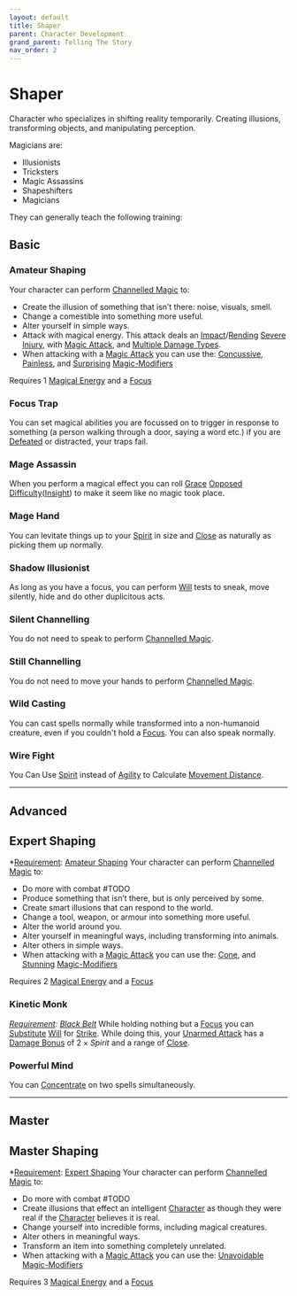 ```yaml
---
layout: default
title: Shaper
parent: Character Development
grand_parent: Telling The Story
nav_order: 2
---
```

# Shaper
Character who specializes in shifting reality temporarily. Creating illusions, transforming objects, and manipulating perception.

Magicians are: 
* Illusionists
* Tricksters
* Magic Assassins
* Shapeshifters
* Magicians

They can generally teach the following training:

## Basic

### Amateur Shaping
Your character can perform [Channelled Magic](Magic#Channelled%20Magic) to:
* Create the illusion of something that isn’t there: noise, visuals, smell.
* Change a comestible into something more useful. 
* Alter yourself in simple ways.
* Attack with magical energy. This attack deals an [Impact](Injury#Impact)/[Rending](Injury#Rending) [Severe Injury](Injury#Severe%20Injury), with [Magic Attack](Magic-Modifiers#Magic%20Attack), and [Multiple Damage Types](Weapon-Traits#Multiple%20Damage%20Types).
* When attacking with a [Magic Attack](Magic-Modifiers#Magic%20Attack) you can use the: [Concussive](Magic-Modifiers#Concussive), [Painless](Magic-Modifiers#Painless), and [Surprising](Magic-Modifiers#Surprising) [Magic-Modifiers](Magic-Modifiers)

 Requires 1 [Magical Energy](Magic#Magical%20Energy) and a [Focus](Example-Gear#Focus)

### Focus Trap
You can set magical abilities you are focussed on to trigger in response to something (a person walking through a door, saying a word etc.) if you are [Defeated](Effects#Defeated) or distracted, your traps fail.

### Mage Assassin
When you perform a magical effect you can roll [Grace](Agility#Grace) [Opposed Difficulty](Skills#Opposed%20Difficulty)([Insight](Intelligence#Insight)) to make it seem like no magic took place.

### Mage Hand
You can levitate things up to your [Spirit](Spirit) in size and [Close](Movement#Close) as naturally as picking them up normally.

### Shadow Illusionist
As long as you have a focus, you can perform [Will](Spirit#Will) tests to sneak, move silently, hide and do other duplicitous acts.

### Silent Channelling
You do not need to speak to perform [Channelled Magic](Magic#Channelled%20Magic).

### Still Channelling
You do not need to move your hands to perform [Channelled Magic](Magic#Channelled%20Magic).
### Wild Casting
You can cast spells normally while transformed into a non-humanoid creature, even if you couldn't hold a [Focus](Example-Gear#Focus). You can also speak normally.

### Wire Fight
You Can Use [Spirit](Spirit) instead of [Agility](Agility) to Calculate [Movement Distance](Stats#Movement%20Distance). 

---

## Advanced

## Expert Shaping
*[Requirement](Terminology#Requirement): [Amateur Shaping](#Amateur%20Shaping)
Your character can perform [Channelled Magic](Magic#Channelled%20Magic) to:
* Do more with combat #TODO
* Produce something that isn’t there, but is only perceived by some. 
* Create smart illusions that can respond to the world.
* Change a tool, weapon, or armour into something more useful. 
* Alter the world around you.
* Alter yourself in meaningful ways, including transforming into animals. 
* Alter others in simple ways.
* When attacking with a [Magic Attack](Magic-Modifiers#Magic%20Attack) you can use the: [Cone](Magic-Modifiers#Cone), and [Stunning](Magic-Modifiers#Stunning) [Magic-Modifiers](Magic-Modifiers)

 Requires 2 [Magical Energy](Magic#Magical%20Energy) and a [Focus](Example-Gear#Focus)

### Kinetic Monk
*[Requirement](Terminology#Requirement): [Black Belt](Brawler#Black%20Belt)*
While holding nothing but a [Focus](Example-Gear#Focus) you can [Substitute](Terminology#Substitute) [Will](Spirit#Will) for [Strike](Strength#Strike). While doing this, your [Unarmed Attack](Terminology#Unarmed%20Attack) has a [Damage Bonus](Weapons#Damage%20Bonus) of $2 \times Spirit$ and a range of [Close](Movement#Close).

### Powerful Mind
You can [Concentrate](Magic#Concentration) on two spells simultaneously.


---

## Master

## Master Shaping
*[Requirement](Terminology#Requirement): [Expert Shaping](#Expert%20Shaping)
Your character can perform [Channelled Magic](Magic#Channelled%20Magic) to:
* Do more with combat #TODO
* Create illusions that effect an intelligent [Character](Terminology#Character) as though they were real if the [Character](Terminology#Character) believes it is real.
* Change yourself into incredible forms, including magical creatures.
* Alter others in meaningful ways. 
* Transform an item into something completely unrelated.
* When attacking with a [Magic Attack](Magic-Modifiers#Magic%20Attack) you can use the: [Unavoidable](Magic-Modifiers#Unavoidable) [Magic-Modifiers](Magic-Modifiers)

 Requires 3 [Magical Energy](Magic#Magical%20Energy) and a [Focus](Example-Gear#Focus)
